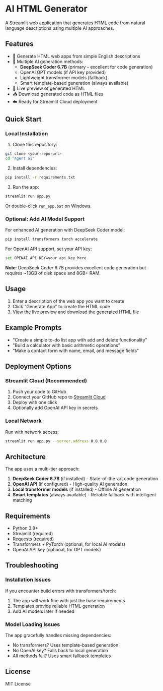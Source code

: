# AI HTML Generator

A Streamlit web application that generates HTML code from natural language descriptions using multiple AI approaches.

## Features

- 🎨 Generate HTML web apps from simple English descriptions
- 🤖 Multiple AI generation methods:
  - **DeepSeek Coder 6.7B** (primary - excellent for code generation)
  - OpenAI GPT models (if API key provided)
  - Lightweight transformer models (fallback)
  - Smart template-based generation (always available)
- 🚀 Live preview of generated HTML
- 📥 Download generated code as HTML files
- ☁️ Ready for Streamlit Cloud deployment

## Quick Start

### Local Installation

1. Clone this repository:
```bash
git clone <your-repo-url>
cd "Agent ai"
```

2. Install dependencies:
```bash
pip install -r requirements.txt
```

3. Run the app:
```bash
streamlit run app.py
```
Or double-click `run_app.bat` on Windows.

### Optional: Add AI Model Support

For enhanced AI generation with DeepSeek Coder model:

```bash
pip install transformers torch accelerate
```

For OpenAI API support, set your API key:
```bash
set OPENAI_API_KEY=your_api_key_here
```

**Note**: DeepSeek Coder 6.7B provides excellent code generation but requires ~13GB of disk space and 8GB+ RAM.

## Usage

1. Enter a description of the web app you want to create
2. Click "Generate App" to create the HTML code
3. View the live preview and download the generated HTML file

## Example Prompts

- "Create a simple to-do list app with add and delete functionality"
- "Build a calculator with basic arithmetic operations"
- "Make a contact form with name, email, and message fields"

## Deployment Options

### Streamlit Cloud (Recommended)

1. Push your code to GitHub
2. Connect your GitHub repo to [Streamlit Cloud](https://streamlit.io/cloud)
3. Deploy with one click
4. Optionally add OpenAI API key in secrets

### Local Network

Run with network access:
```bash
streamlit run app.py --server.address 0.0.0.0
```

## Architecture

The app uses a multi-tier approach:

1. **DeepSeek Coder 6.7B** (if installed) - State-of-the-art code generation
2. **OpenAI API** (if configured) - High-quality AI generation
3. **Local transformer models** (if installed) - Offline AI generation  
4. **Smart templates** (always available) - Reliable fallback with intelligent matching

## Requirements

- Python 3.8+
- Streamlit (required)
- Requests (required)
- Transformers + PyTorch (optional, for local AI models)
- OpenAI API key (optional, for GPT models)

## Troubleshooting

### Installation Issues

If you encounter build errors with transformers/torch:
1. The app will work fine with just the base requirements
2. Templates provide reliable HTML generation
3. Add AI models later if needed

### Model Loading Issues

The app gracefully handles missing dependencies:
- No transformers? Uses template-based generation
- No OpenAI key? Falls back to local generation
- All methods fail? Uses smart fallback templates

## License

MIT License
